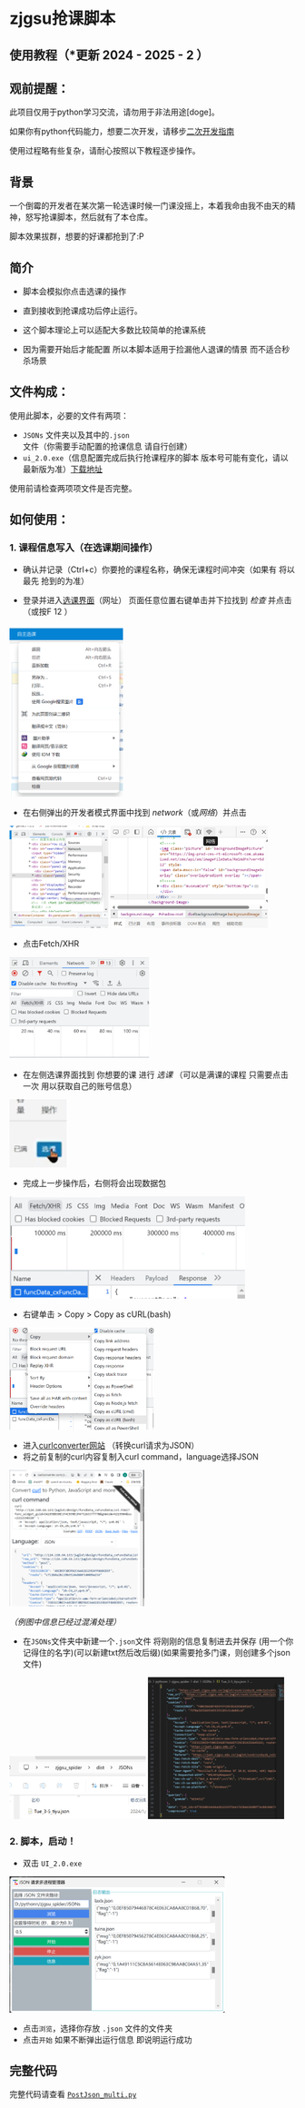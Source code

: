 # zjgsu抢课脚本 
## 使用教程（*更新 2024 - 2025 - 2 ）

## 观前提醒：

此项目仅用于python学习交流，请勿用于非法用途[doge]。

如果你有python代码能力，想要二次开发，请移步[二次开发指南](real_README.md)

使用过程略有些复杂，请耐心按照以下教程逐步操作。

## 背景

一个倒霉的开发者在某次第一轮选课时候一门课没摇上，本着我命由我不由天的精神，怒写抢课脚本，然后就有了本仓库。

脚本效果拔群，想要的好课都抢到了:P




## 简介

- 脚本会模拟你点击选课的操作
- 直到接收到抢课成功后停止运行。
- 这个脚本理论上可以适配大多数比较简单的抢课系统

- 因为需要开始后才能配置 所以本脚本适用于捡漏他人退课的情景 而不适合秒杀场景

## 文件构成：

使用此脚本，必要的文件有两项：
- `JSONs` 文件夹以及其中的`.json`文件（你需要手动配置的抢课信息 请自行创建）
- `ui_2.0.exe`（信息配置完成后执行抢课程序的脚本 版本号可能有变化，请以最新版为准）[下载地址](https://github.com/RwandanMtGorilla/ZJGSU_spider/releases)

使用前请检查两项项文件是否完整。

## 如何使用：

### 1. 课程信息写入（在选课期间操作）

- 确认并记录（Ctrl+c）你要抢的课程名称，确保无课程时间冲突（如果有 将以最先
抢到的为准）

- 登录并进入[选课界面](http://124.160.64.163/jwglxt/)（网址）
页面任意位置右键单击并下拉找到 *检查* 并点击（或按F 12 ）

<img src="img/1.png" width="200">


- 在右侧弹出的开发者模式界面中找到 *network*（或*网络*）并点击

<img src="img/2.png" height="180">
<img src="img/3.png" height="180">

- 点击Fetch/XHR

<img src="img/4.png" height="180">

- 在左侧选课界面找到 你想要的课 进行 *选课* （可以是满课的课程 只需要点击一次 用以获取自己的账号信息）

<img src="img/5.png" height="120">

- 完成上一步操作后，右侧将会出现数据包

<img src="img/6.png" height="180">

- 右键单击 > Copy > Copy as cURL(bash)

<img src="img/7.png" height="180">

- 进入[curlconverter网站](https://curlconverter.com/) （转换curl请求为JSON）
- 将之前复制的curl内容复制入curl command，language选择JSON

<img src="img/11.png" height="240">

*（例图中信息已经过混淆处理）*

- 在`JSONs`文件夹中新建一个`.json`文件 将刚刚的信息复制进去并保存 (用一个你记得住的名字)(可以新建txt然后改后缀)(如果需要抢多门课，则创建多个json文件)

<img src="img/14.png" width="240">

<img src="img/15.png" width="240">


### 2. 脚本，启动！

- 双击 `UI_2.0.exe` 

<img src="img/16.png" height="240">

- 点击`浏览`，选择你存放 `.json` 文件的文件夹
- 点击`开始` 如果不断弹出运行信息 即说明运行成功

## 完整代码
完整代码请查看 [`PostJson_multi.py`](PostJson_multi.py)